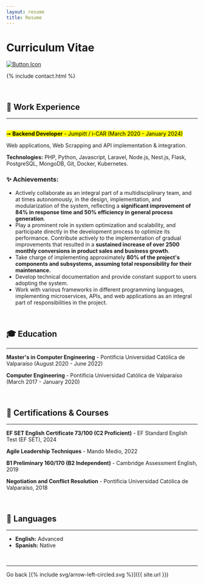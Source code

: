 ```yaml
---
layout: resume
title: Resume
---
```


# Curriculum Vitae

[![Button Icon]][CV]


{% include contact.html %}

<br>

## 💼 Work Experience

---
<br>
<mark>➞ <strong>Backend Developer</strong> - Jumpitt / i-CAR (March 2020 - January 2024)</mark>

Web applications, Web Scrapping and API implementation & integration.

<strong>Technologies:</strong> PHP, Python, Javascript, Laravel, Node.js, Nest.js, Flask, PostgreSQL, MongoDB, Git, Docker, Kubernetes.

### ✨ Achievements:

* Actively collaborate as an integral part of a multidisciplinary team, and at times autonomously, in the design, implementation, and modularization of the system, reflecting a <strong>significant improvement of 84% in response time and 50% efficiency in general process generation</strong>.
* Play a prominent role in system optimization and scalability, and participate directly in the development process to optimize its performance. Contribute actively to the implementation of gradual improvements that resulted in a <strong>sustained increase of over 2500 monthly conversions in product sales and business growth</strong>.
* Take charge of implementing approximately <strong>80% of the project's components and subsystems, assuming total responsibility for their maintenance.</strong>
* Develop technical documentation and provide constant support to users adopting the system.
* Work with various frameworks in different programming languages, implementing microservices, APIs, and web applications as an integral part of responsibilities in the project.

<br>

## 🎓 Education

---

<strong>Master's in Computer Engineering</strong> - Pontificia Universidad Católica de Valparaíso (August 2020 - June 2022)

<strong>Computer Engineering</strong> - Pontificia Universidad Católica de Valparaíso (March 2017 - January 2020)

<br>

## 📜 Certifications & Courses

---

<strong>EF SET English Certificate 73/100 (C2 Proficient)</strong> - EF Standard English Test (EF SET), 2024

<strong>Agile Leadership Techniques</strong> - Mando Medio, 2022

<strong>B1 Preliminary 160/170 (B2 Independent)</strong> - Cambridge Assessment English, 2019

<strong>Negotiation and Conflict Resolution</strong> - Pontificia Universidad Católica de Valparaíso, 2018

<br>

## 💬 Languages

---

* <strong>English:</strong> Advanced
* <strong>Spanish:</strong> Native
          
<br>

* * *

Go back [{% include svg/arrow-left-circled.svg %}]({{ site.url }})

<!---------------------------------------------------------------------------->

[CV]: ../assets/files/resume-latest.pdf
[Button Icon]: https://img.shields.io/badge/Download_PDF-999999?style=for-the-badge&logoColor=white&logo=DocuSign

